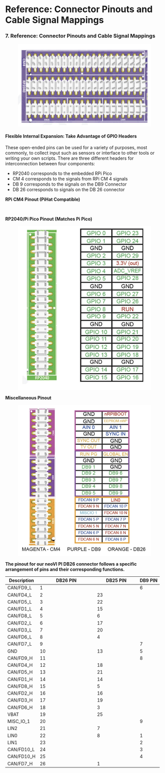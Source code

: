 # Reference: Connector Pinouts and Cable Signal Mappings

### 7. Reference: Connector Pinouts and Cable Signal Mappings

<div align="left">

<figure><img src=".gitbook/assets/22.jpg" alt=""><figcaption></figcaption></figure>

</div>

#### Flexible Internal Expansion: Take Advantage of GPIO Headers

These open-ended pins can be used for a variety of purposes, most commonly, to collect input such as sensors or interface to other tools or writing your own scripts. There are three different headers for interconnection between four components:

* RP2040 corresponds to the embedded RPi Pico&#x20;
* CM 4 corresponds to the signals from RPi CM 4 signals&#x20;
* DB 9 corresponds to the signals on the DB9 Connector &#x20;
* DB 26 corresponds to signals on the DB 26 connector

**RPi CM4 Pinout (PiHat Compatible)**

<div align="left">

<figure><img src=".gitbook/assets/neo VI PI – 1.png" alt=""><figcaption></figcaption></figure>

</div>

**RP2040/Pi Pico Pinout (Matches Pi Pico)**

<div align="left">

<figure><img src=".gitbook/assets/11 (1).jpg" alt=""><figcaption></figcaption></figure>

</div>

**Miscellaneous Pinout**

<div align="left">

<figure><img src=".gitbook/assets/44 (1).jpg" alt=""><figcaption></figcaption></figure>

</div>

**The pinout for our neoVI PI DB26 connector follows a specific arrangement of pins and their corresponding functions.**

<table><thead><tr><th>Description</th><th width="168">DB26 PIN</th><th width="122">DB25 PIN</th><th>DB9 PIN</th></tr></thead><tbody><tr><td>CAN/FD9_L</td><td>1</td><td></td><td>6</td></tr><tr><td>CAN/FD4_L</td><td>2</td><td>23</td><td></td></tr><tr><td>CAN/FD5_L</td><td>3</td><td>22</td><td></td></tr><tr><td>CAN/FD1_L</td><td>4</td><td>15</td><td></td></tr><tr><td>CAN/FD8_L</td><td>5</td><td>6</td><td></td></tr><tr><td>CAN/FD2_L</td><td>6</td><td>17</td><td></td></tr><tr><td>CAN/FD3_L</td><td>7</td><td>20</td><td></td></tr><tr><td>CAN/FD6_L</td><td>8</td><td>4</td><td></td></tr><tr><td>CAN/FD7_L</td><td>9</td><td></td><td>7</td></tr><tr><td>GND</td><td>10</td><td>13</td><td>5</td></tr><tr><td>CAN/FD9_H</td><td>11</td><td></td><td>8</td></tr><tr><td>CAN/FD4_H</td><td>12</td><td>18</td><td></td></tr><tr><td>CAN/FD5_H</td><td>13</td><td>21</td><td></td></tr><tr><td>CAN/FD1_H</td><td>14</td><td>14</td><td></td></tr><tr><td>CAN/FD8_H</td><td>15</td><td>5</td><td></td></tr><tr><td>CAN/FD2_H</td><td>16</td><td>16</td><td></td></tr><tr><td>CAN/FD3_H</td><td>17</td><td>19</td><td></td></tr><tr><td>CAN/FD6_H</td><td>18</td><td>3</td><td></td></tr><tr><td>VBAT</td><td>19</td><td>25</td><td></td></tr><tr><td>MISC_IO_1</td><td>20</td><td></td><td>9</td></tr><tr><td>LIN2</td><td>21</td><td>7</td><td></td></tr><tr><td>LIN0</td><td>22</td><td>8</td><td>1</td></tr><tr><td>LIN1</td><td>23</td><td></td><td>2</td></tr><tr><td>CAN/FD10_L</td><td>24</td><td></td><td>3</td></tr><tr><td>CAN/FD10_H</td><td>25</td><td></td><td>4</td></tr><tr><td>CAN/FD7_H</td><td>26</td><td>1</td><td></td></tr></tbody></table>
